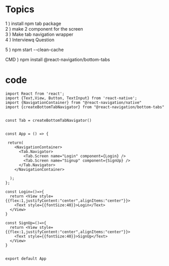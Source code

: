 
# Topics

1 ) install npm tab package <br>
2 ) make 2 component for the screen <br>
3 ) Make tab navigation wrapper<br>
4 ) Interviewq Question<br>

5 ) npm start --clean-cache

CMD ) npm install @react-navigation/bottom-tabs


# code 




    import React from 'react';
    import {Text,View, Button, TextInput} from 'react-native';
    import {NavigationContainer} from "@react-navigation/native"
    import {createBottomTabNavigator} from "@react-navigation/bottom-tabs"


    const Tab = createBottomTabNavigator()


    const App = () => {

     return(
        <NavigationContainer>
          <Tab.Navigator>
            <Tab.Screen name="Login" component={Login} />
            <Tab.Screen name="Signup" component={SignUp} />
          </Tab.Navigator>
        </NavigationContainer>

      );
    };

    const Login=()=>{
      return <View style={{flex:1,justifyContent:"center",alignItems:"center"}}>
        <Text style={{fontSize:40}}>Login</Text>
      </View>
    }

    const SignUp=()=>{
      return <View style={{flex:1,justifyContent:"center",alignItems:"center"}}>
        <Text style={{fontSize:40}}>SignUp</Text>
      </View>
    }


    export default App

